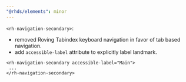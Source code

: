 ```yaml
---
"@rhds/elements": minor
---
```


`<rh-navigation-secondary>`:
 - removed Roving Tabindex keyboard navigation in favor of tab based navigation.
 - add `accessible-label` attribute to explicitly label landmark.

 ```
 <rh-navigation-secondary accessible-label="Main">
  ...
 </rh-navigation-secondary>
 ```